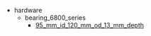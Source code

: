 * hardware
  * bearing_6800_series
    * [95_mm_id_120_mm_od_13_mm_depth](hardware/bearing_6800_series/95_mm_id_120_mm_od_13_mm_depth)
